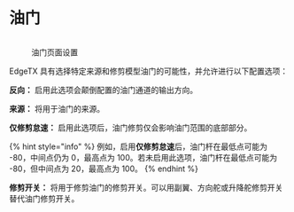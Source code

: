 # 油门

<figure><img src="/.gitbook/assets/throttle.png" alt=""><figcaption><p>油门页面设置</p></figcaption></figure>

EdgeTX 具有选择特定来源和修剪模型油门的可能性，并允许进行以下配置选项：

**反向：** 启用此选项会颠倒配置的油门通道的输出方向。

**来源：** 将用于油门的来源。

**仅修剪怠速：** 启用此选项后，油门修剪仅会影响油门范围的底部部分。

{% hint style="info" %}
例如，启用**仅修剪怠速**后，油门杆在最低点可能为 -80，中间点仍为 0，最高点为 100。若未启用此选项，油门杆在最低点可能为 -80，但中间点为 20，最高点为 100。
{% endhint %}

**修剪开关：** 将用于修剪油门的修剪开关。可以用副翼、方向舵或升降舵修剪开关替代油门修剪开关。
